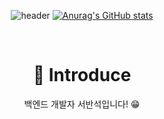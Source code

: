 <div align=center>

![header](https://capsule-render.vercel.app/api?type=waving&color=timeGradient&height=400&section=header&text=BackEnd_BanseokSuh&fontSize=70)
[![Anurag's GitHub stats](https://github-readme-stats.vercel.app/api?username=BanseokSuh&show_icons=true&count_private=true&hide=issues,contribs&theme=tokyonight)](https://github.com/BanseokSuh/)

<br>

# 🥳 Introduce
  백엔드 개발자 서반석입니다! 😁
<br>
